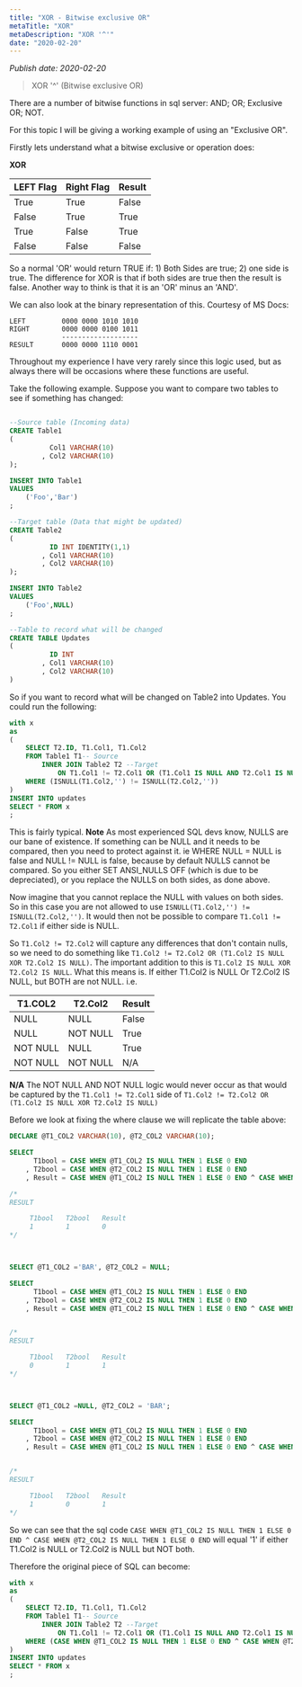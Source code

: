 ```yaml
---
title: "XOR - Bitwise exclusive OR"
metaTitle: "XOR"
metaDescription: "XOR '^'"
date: "2020-02-20"
---
```


_Publish date: 2020-02-20_

> XOR '^' (Bitwise exclusive OR)

There are a number of bitwise functions in sql server: AND; OR; Exclusive OR; NOT.

For this topic I will be giving a working example of using an "Exclusive OR".

Firstly lets understand what a bitwise exclusive or operation does:

**XOR**

| LEFT Flag | Right Flag | Result |
| --------- | ---------- | ------ |
| True      | True       | False  |
| False     | True       | True   |
| True      | False      | True   |
| False     | False      | False  |

So a normal 'OR' would return TRUE if: 1) Both Sides are true; 2) one side is true. The difference for XOR is that if both sides are true then the result is false. Another way to think is that it is an 'OR' minus an 'AND'.

We can also look at the binary representation of this. Courtesy of MS Docs:

```
LEFT         0000 0000 1010 1010
RIGHT        0000 0000 0100 1011
             -------------------
RESULT       0000 0000 1110 0001
```

Throughout my experience I have very rarely since this logic used, but as always there will be occasions where these functions are useful.

Take the following example. Suppose you want to compare two tables to see if something has changed:

```sql

--Source table (Incoming data)
CREATE Table1
(
          Col1 VARCHAR(10)
        , Col2 VARCHAR(10)
);

INSERT INTO Table1
VALUES
    ('Foo','Bar')
;

--Target table (Data that might be updated)
CREATE Table2
(
          ID INT IDENTITY(1,1)
        , Col1 VARCHAR(10)
        , Col2 VARCHAR(10)
);

INSERT INTO Table2
VALUES
    ('Foo',NULL)
;

--Table to record what will be changed
CREATE TABLE Updates
(
          ID INT
        , Col1 VARCHAR(10)
        , Col2 VARCHAR(10)
)
```

So if you want to record what will be changed on Table2 into Updates. You could run the following:

```sql
with x
as
(
    SELECT T2.ID, T1.Col1, T1.Col2
    FROM Table1 T1-- Source
        INNER JOIN Table2 T2 --Target
            ON T1.Col1 != T2.Col1 OR (T1.Col1 IS NULL AND T2.Col1 IS NULL)
    WHERE (ISNULL(T1.Col2,'') != ISNULL(T2.Col2,''))
)
INSERT INTO updates
SELECT * FROM x
;
```

This is fairly typical. **Note** As most experienced SQL devs know, NULLS are our bane of existence. If something can be NULL and it needs to be compared, then you need to protect against it. ie WHERE NULL = NULL is false and NULL != NULL is false, because by default NULLS cannot be compared. So you either SET ANSI_NULLS OFF (which is due to be depreciated), or you replace the NULLS on both sides, as done above.

Now imagine that you cannot replace the NULL with values on both sides. So in this case you are not allowed to use `ISNULL(T1.Col2,'') != ISNULL(T2.Col2,'')`. It would then not be possible to compare `T1.Col1 != T2.Col1` if either side is NULL.

So `T1.Col2 != T2.Col2` will capture any differences that don't contain nulls, so we need to do something like `T1.Col2 != T2.Col2 OR (T1.Col2 IS NULL XOR T2.Col2 IS NULL)`. The important addition to this is `T1.Col2 IS NULL XOR T2.Col2 IS NULL`. What this means is. If either T1.Col2 is NULL Or T2.Col2 IS NULL, but BOTH are not NULL.
i.e.

| T1.COL2  | T2.Col2  | Result |
| -------- | -------- | ------ |
| NULL     | NULL     | False  |
| NULL     | NOT NULL | True   |
| NOT NULL | NULL     | True   |
| NOT NULL | NOT NULL | N/A    |

**N/A** The NOT NULL AND NOT NULL logic would never occur as that would be captured by the `T1.Col1 != T2.Col1` side of `T1.Col2 != T2.Col2 OR (T1.Col2 IS NULL XOR T2.Col2 IS NULL)`

Before we look at fixing the where clause we will replicate the table above:

```sql
DECLARE @T1_COL2 VARCHAR(10), @T2_COL2 VARCHAR(10);

SELECT
      T1bool = CASE WHEN @T1_COL2 IS NULL THEN 1 ELSE 0 END
    , T2bool = CASE WHEN @T2_COL2 IS NULL THEN 1 ELSE 0 END
    , Result = CASE WHEN @T1_COL2 IS NULL THEN 1 ELSE 0 END ^ CASE WHEN @T2_COL2 IS NULL THEN 1 ELSE 0 END;

/*
RESULT

     T1bool   T2bool   Result
     1        1        0
*/



SELECT @T1_COL2 ='BAR', @T2_COL2 = NULL;

SELECT
      T1bool = CASE WHEN @T1_COL2 IS NULL THEN 1 ELSE 0 END
    , T2bool = CASE WHEN @T2_COL2 IS NULL THEN 1 ELSE 0 END
    , Result = CASE WHEN @T1_COL2 IS NULL THEN 1 ELSE 0 END ^ CASE WHEN @T2_COL2 IS NULL THEN 1 ELSE 0 END;


/*
RESULT

     T1bool   T2bool   Result
     0        1        1
*/



SELECT @T1_COL2 =NULL, @T2_COL2 = 'BAR';

SELECT
      T1bool = CASE WHEN @T1_COL2 IS NULL THEN 1 ELSE 0 END
    , T2bool = CASE WHEN @T2_COL2 IS NULL THEN 1 ELSE 0 END
    , Result = CASE WHEN @T1_COL2 IS NULL THEN 1 ELSE 0 END ^ CASE WHEN @T2_COL2 IS NULL THEN 1 ELSE 0 END;


/*
RESULT

     T1bool   T2bool   Result
     1        0        1
*/

```

So we can see that the sql code `CASE WHEN @T1_COL2 IS NULL THEN 1 ELSE 0 END ^ CASE WHEN @T2_COL2 IS NULL THEN 1 ELSE 0 END` will equal '1' if either T1.Col2 is NULL or T2.Col2 is NULL but NOT both.

Therefore the original piece of SQL can become:

```sql
with x
as
(
    SELECT T2.ID, T1.Col1, T1.Col2
    FROM Table1 T1-- Source
        INNER JOIN Table2 T2 --Target
            ON T1.Col1 != T2.Col1 OR (T1.Col1 IS NULL AND T2.Col1 IS NULL)
    WHERE (CASE WHEN @T1_COL2 IS NULL THEN 1 ELSE 0 END ^ CASE WHEN @T2_COL2 IS NULL THEN 1 ELSE 0 END) = 1
)
INSERT INTO updates
SELECT * FROM x
;
```
